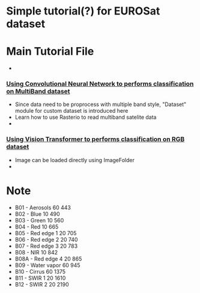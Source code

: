 # Simple tutorial(?) for EUROSat dataset


# Main Tutorial File
- 

### [Using Convolutional Neural Network to performs classification on MultiBand dataset]("Train_all_multiband_cnn.ipynb")
- Since data need to be proprocess with multiple band style, "Dataset" module for custom dataset is introduced here
- Learn how to use Rasterio to read multiband satelite data
- 


### [Using Vision Transformer to performs classification on RGB dataset]("")
- Image can be loaded directly using ImageFolder 
- 



# Note 
- B01 - Aerosols 60 443
- B02 - Blue 10 490
- B03 - Green 10 560
- B04 - Red 10 665
- B05 - Red edge 1 20 705
- B06 - Red edge 2 20 740
- B07 - Red edge 3 20 783
- B08 - NIR 10 842
- B08A - Red edge 4 20 865
- B09 - Water vapor 60 945
- B10 - Cirrus 60 1375
- B11 - SWIR 1 20 1610
- B12 - SWIR 2 20 2190
